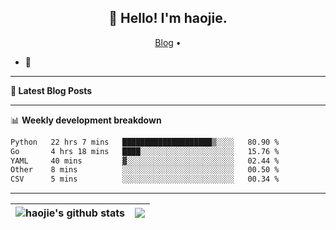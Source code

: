 <h2 align="center">👋 Hello! I'm haojie.</h2>
<p align="center">
  <a href="https://aoyouer.com">Blog</a> •
</p>


- 🔭 


-------

**📝 Latest Blog Posts**


-------

📊 **Weekly development breakdown**
<!--START_SECTION:waka-->

```txt
Python   22 hrs 7 mins   ████████████████████▒░░░░   80.90 %
Go       4 hrs 18 mins   ████░░░░░░░░░░░░░░░░░░░░░   15.76 %
YAML     40 mins         ▓░░░░░░░░░░░░░░░░░░░░░░░░   02.44 %
Other    8 mins          ░░░░░░░░░░░░░░░░░░░░░░░░░   00.50 %
CSV      5 mins          ░░░░░░░░░░░░░░░░░░░░░░░░░   00.34 %
```

<!--END_SECTION:waka-->

-------



| <img align="center" src="https://github-readme-stats.vercel.app/api?username=haojie06&show_icons=true&theme=graywhite&show_icons=true&count_private=true&include_all_commits=true&hide_border=true" alt="haojie's github stats" /> | <img align="center" src="https://github-readme-stats.vercel.app/api/top-langs/?username=haojie06&layout=compact&theme=graywhite&hide_border=true&hide=css,html" /> |
| ------------- | ------------- |



